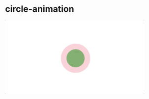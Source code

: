 # circle-animation

![](https://github.com/amin-dev-tech/circle-animation/blob/main/circle-animation.gif)

